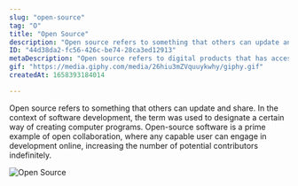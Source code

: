 ```yaml
---
slug: "open-source"
tag: "O"
title: "Open Source"
description: "Open source refers to something that others can update and share. In the context of software development, the term was used to designate a certain way of creating computer programs.\nOpen-source software is a prime example of open collaboration, where any capable user can engage in development online, increasing the number of potential contributors indefinitely. "
ID: "44d38da2-fc56-426c-be74-28ca3ed12913"
metaDescription: "Open source refers to digital products that has accessible source codes. "
gif: "https://media.giphy.com/media/26hiu3mZVquuykwhy/giphy.gif"
createdAt: 1658393184014

---
```

Open source refers to something that others can update and share. In the context of software development, the term was used to designate a certain way of creating computer programs.
Open-source software is a prime example of open collaboration, where any capable user can engage in development online, increasing the number of potential contributors indefinitely. 

![Open Source](https://media.giphy.com/media/26hiu3mZVquuykwhy/giphy.gif)